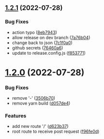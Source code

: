 ## [1.2.1](https://github.com/mtopn/test-release/compare/v1.2.0...v1.2.1) (2022-07-28)


### Bug Fixes

* action typo ([8eb7943](https://github.com/mtopn/test-release/commit/8eb794380c7b98dd4b56f1b24404194d4688389d))
* allow release on dev branch ([7a76b04](https://github.com/mtopn/test-release/commit/7a76b0427b3d79d3e77136e6bd5cb122007442b9))
* change back to json ([7c1f0a0](https://github.com/mtopn/test-release/commit/7c1f0a0280709c6139bdabd0ee9bef2519ee92cc))
* github secrets ([76460a6](https://github.com/mtopn/test-release/commit/76460a633de1a369bc51a41dccc67952e8129bf9))
* update to release.config.js ([f853771](https://github.com/mtopn/test-release/commit/f853771bd5335f68dd7e554f8fe8a287f24666f4))

# [1.2.0](https://github.com/mtopn/test-release/compare/v1.1.0...v1.2.0) (2022-07-28)


### Bug Fixes

* remove '-' ([3506b70](https://github.com/mtopn/test-release/commit/3506b70cdf01cbee4e4e8c0295b97ec3384f7fe4))
* remove yarn build ([d057de4](https://github.com/mtopn/test-release/commit/d057de45e45f7f7ec5cffb5f592999f51a3198aa))


### Features

* add new route '/' ([d623b37](https://github.com/mtopn/test-release/commit/d623b37868b17bf91bd2d6456d391a92c40b0d77))
* root route to receive post request ([f96fe0d](https://github.com/mtopn/test-release/commit/f96fe0d83e26ed5aaf4fb46cc3f5680746c79609))
